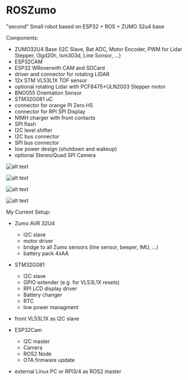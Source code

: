 # ROSZumo
"second" Small robot based on ESP32 + ROS + ZUMO 32u4 base


Components:
* ZUMO32U4 Base (I2C Slave, Bat ADC, Motor Encoder, PWM for Lidar Stepper, l3gd20h, lsm303d, Line Sonsor, ...)
* ESP32CAM
* ESP32 WRoverwith CAM and SDCard
* driver and connector for rotating LIDAR
* 12x STM VL53L1X TOF sensor
* optional rotating Lidar with PCF8475+ULN2003 Stepper motor
* BNO055 Orientation Sensor
* STM32G081 uC
* connector for orange PI Zero H5
* connector for RPI SPI Display
* NIMH charger with front contacts
* SPI flash
* I2C level shifter
* I2C bus connector
* SPI bus connector
* low power design (shutdown and wakeup)
* optional Stereo/Quad SPI Camera

![alt text](images/zumoros_01.jpg)

![alt text](images/zumoros_02.jpg)

![alt text](images/zumoros_03.jpg)

![alt text](images/zumoros_04.jpg)

My Current Setup:
* Zumo AVR 32U4 
  * I2C slave
  * motor driver
  * bridge to all Zumo sensors (line sensor, beeper, IMU, ...)
  * battery pack 4xAA
  
* STM32G081
  * I2C slave
  * GPIO extender (e.g. for VL53L1X resets)
  * RPI LCD display driver
  * Battery changer
  * RTC
  * low power managment
  
* front VL53L1X as I2C slave

* ESP32Cam
  * I2C master
  * Camera
  * ROS2 Node
  * OTA firmware update
  
* external Linux PC or RPI3/4 as ROS2 master

  
